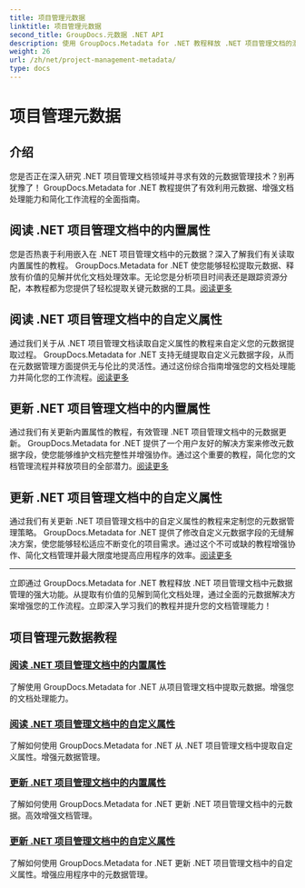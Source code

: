 ```yaml
---
title: 项目管理元数据
linktitle: 项目管理元数据
second_title: GroupDocs.元数据 .NET API
description: 使用 GroupDocs.Metadata for .NET 教程释放 .NET 项目管理文档的潜力。轻松提取、更新和管理元数据。
weight: 26
url: /zh/net/project-management-metadata/
type: docs
---
```

# 项目管理元数据


## 介绍

您是否正在深入研究 .NET 项目管理文档领域并寻求有效的元数据管理技术？别再犹豫了！ GroupDocs.Metadata for .NET 教程提供了有效利用元数据、增强文档处理能力和简化工作流程的全面指南。

## 阅读 .NET 项目管理文档中的内置属性

您是否热衷于利用嵌入在 .NET 项目管理文档中的元数据？深入了解我们有关读取内置属性的教程。 GroupDocs.Metadata for .NET 使您能够轻松提取元数据、释放有价值的见解并优化文档处理效率。无论您是分析项目时间表还是跟踪资源分配，本教程都为您提供了轻松提取关键元数据的工具。[阅读更多](./read-built-in-properties-project-management-documents/)

## 阅读 .NET 项目管理文档中的自定义属性

通过我们关于从 .NET 项目管理文档读取自定义属性的教程来自定义您的元数据提取过程。 GroupDocs.Metadata for .NET 支持无缝提取自定义元数据字段，从而在元数据管理方面提供无与伦比的灵活性。通过这份综合指南增强您的文档处理能力并简化您的工作流程。[阅读更多](./read-custom-properties-project-management-documents/)

## 更新 .NET 项目管理文档中的内置属性

通过我们有关更新内置属性的教程，有效管理 .NET 项目管理文档中的元数据更新。 GroupDocs.Metadata for .NET 提供了一个用户友好的解决方案来修改元数据字段，使您能够维护文档完整性并增强协作。通过这个重要的教程，简化您的文档管理流程并释放项目的全部潜力。[阅读更多](./update-built-in-properties-project-management-documents/)

## 更新 .NET 项目管理文档中的自定义属性

通过我们有关更新 .NET 项目管理文档中的自定义属性的教程来定制您的元数据管理策略。 GroupDocs.Metadata for .NET 提供了修改自定义元数据字段的无缝解决方案，使您能够轻松适应不断变化的项目需求。通过这个不可或缺的教程增强协作、简化文档管理并最大限度地提高应用程序的效率。[阅读更多](./update-custom-properties-project-management-documents/)

----

立即通过 GroupDocs.Metadata for .NET 教程释放 .NET 项目管理文档中元数据管理的强大功能。从提取有价值的见解到简化文档处理，通过全面的元数据解决方案增强您的工作流程。立即深入学习我们的教程并提升您的文档管理能力！
## 项目管理元数据教程
### [阅读 .NET 项目管理文档中的内置属性](./read-built-in-properties-project-management-documents/)
了解使用 GroupDocs.Metadata for .NET 从项目管理文档中提取元数据。增强您的文档处理能力。
### [阅读 .NET 项目管理文档中的自定义属性](./read-custom-properties-project-management-documents/)
了解如何使用 GroupDocs.Metadata for .NET 从 .NET 项目管理文档中提取自定义属性。增强元数据管理。
### [更新 .NET 项目管理文档中的内置属性](./update-built-in-properties-project-management-documents/)
了解如何使用 GroupDocs.Metadata for .NET 更新 .NET 项目管理文档中的元数据。高效增强文档管理。
### [更新 .NET 项目管理文档中的自定义属性](./update-custom-properties-project-management-documents/)
了解如何使用 GroupDocs.Metadata for .NET 更新 .NET 项目管理文档中的自定义属性。增强应用程序中的元数据管理。